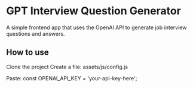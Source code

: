 # GPT Interview Question Generator

A simple frontend app that uses the OpenAI API to generate job interview questions and answers.

## How to use
Clone the project
Create a file: assets/js/config.js

Paste:
const OPENAI_API_KEY = 'your-api-key-here';